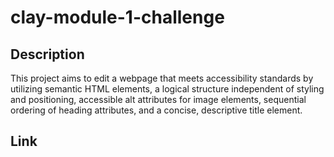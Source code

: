 # clay-module-1-challenge

## Description
This project aims to edit a webpage that meets accessibility standards by utilizing semantic HTML elements, a logical structure independent of styling and positioning, accessible alt attributes for image elements, sequential ordering of heading attributes, and a concise, descriptive title element.

## Link
